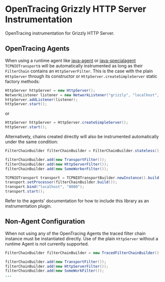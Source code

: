 # OpenTracing Grizzly HTTP Server Instrumentation
OpenTracing instrumentation for Grizzly HTTP Server.

## OpenTracing Agents
When using a runtime agent like [java-agent](https://github.com/opentracing-contrib/java-agent) or [java-specialagent](https://github.com/opentracing-contrib/java-specialagent) `TCPNIOTransport`s will be automatically instrumented as long as their `FilterChain` contains an `HttpServerFilter`. This is the case with the plain `HttpServer` through its constructor or `HttpServer.createSimpleServer` static factory methods:

```java
HttpServer httpServer = new HttpServer();
NetworkListener listener = new NetworkListener("grizzly", "localhost", "8080");
httpServer.addListener(listener);
httpServer.start();
```
or
```java
HttpServer httpServer = HttpServer.createSimpleServer();
httpServer.start();
```
Alternatively, chains created directly will also be instrumented automatically under the same condition:
```java
FilterChainBuilder filterChainBuilder = FilterChainBuilder.stateless();

filterChainBuilder.add(new TransportFilter());
filterChainBuilder.add(new HttpServerFilter());
filterChainBuilder.add(new SomeWorkerFilter());

TCPNIOTransport transport = TCPNIOTransportBuilder.newInstance().build();
transport.setProcessor(filterChainBuilder.build());
transport.bind("localhost", "8080");
transport.start();
```
Refer to the agents' documentation for how to include this library as an instrumentation plugin.

## Non-Agent Configuration
When not using any of the OpenTracing Agents the traced filter chain instance must be instantiated directly. Use of the plain `HttpServer` without a runtime Agent is not currently supported.

```java
FilterChainBuilder filterChainBuilder = new TracedFilterChainBuilder();

filterChainBuilder.add(new TransportFilter());
filterChainBuilder.add(new HttpServerFilter());
filterChainBuilder.add(new SomeWorkFilter());
...
```